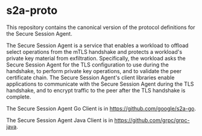 # s2a-proto
This repository contains the canonical version of the protocol definitions for the Secure Session Agent. 

The Secure Session Agent is a service that enables a workload to offload select operations from the mTLS handshake and protects a workload's private key material from exfiltration. Specifically, the workload asks the Secure Session Agent for the TLS configuration to use during the handshake, to perform private key operations, and to validate the peer certificate chain. The Secure Session Agent's client libraries enable applications to communicate with the Secure Session Agent during the TLS handshake, and to encrypt traffic to the peer after the TLS handshake is complete.

The Secure Session Agent Go Client is in https://github.com/google/s2a-go.

The Secure Session Agent Java Client is in https://github.com/grpc/grpc-java.